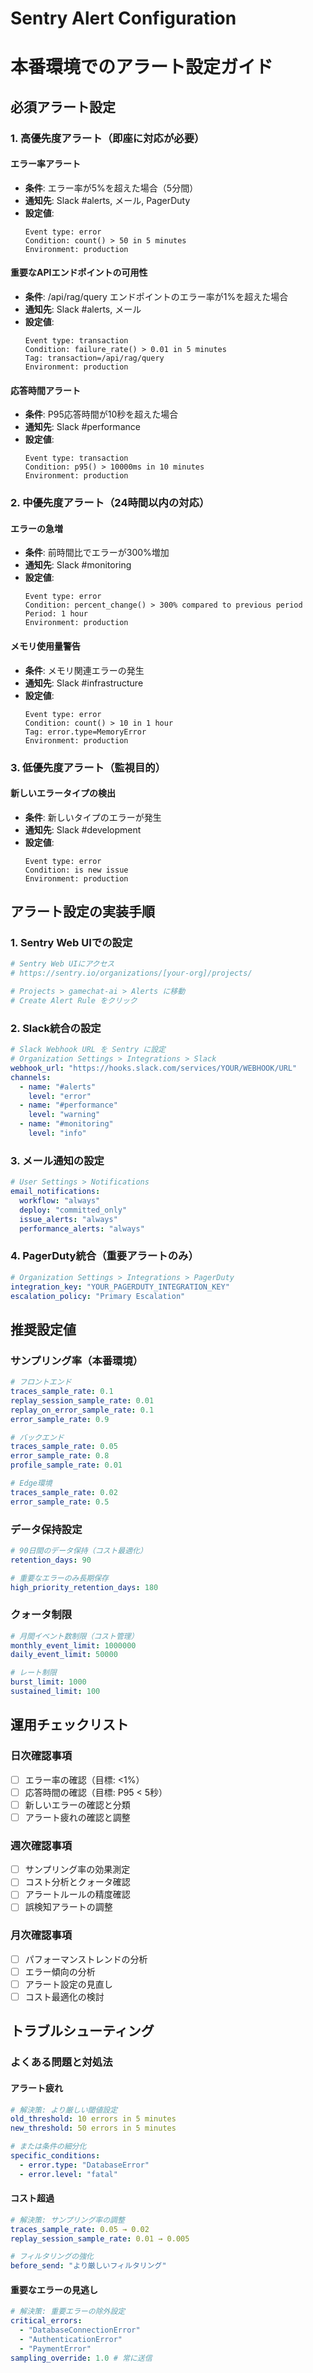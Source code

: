 # Sentry Alert Configuration
# 本番環境でのアラート設定ガイド

## 必須アラート設定

### 1. 高優先度アラート（即座に対応が必要）

#### エラー率アラート
- **条件**: エラー率が5%を超えた場合（5分間）
- **通知先**: Slack #alerts, メール, PagerDuty
- **設定値**:
  ```
  Event type: error
  Condition: count() > 50 in 5 minutes
  Environment: production
  ```

#### 重要なAPIエンドポイントの可用性
- **条件**: /api/rag/query エンドポイントのエラー率が1%を超えた場合
- **通知先**: Slack #alerts, メール
- **設定値**:
  ```
  Event type: transaction
  Condition: failure_rate() > 0.01 in 5 minutes
  Tag: transaction=/api/rag/query
  Environment: production
  ```

#### 応答時間アラート
- **条件**: P95応答時間が10秒を超えた場合
- **通知先**: Slack #performance
- **設定値**:
  ```
  Event type: transaction
  Condition: p95() > 10000ms in 10 minutes
  Environment: production
  ```

### 2. 中優先度アラート（24時間以内の対応）

#### エラーの急増
- **条件**: 前時間比でエラーが300%増加
- **通知先**: Slack #monitoring
- **設定値**:
  ```
  Event type: error
  Condition: percent_change() > 300% compared to previous period
  Period: 1 hour
  Environment: production
  ```

#### メモリ使用量警告
- **条件**: メモリ関連エラーの発生
- **通知先**: Slack #infrastructure
- **設定値**:
  ```
  Event type: error
  Condition: count() > 10 in 1 hour
  Tag: error.type=MemoryError
  Environment: production
  ```

### 3. 低優先度アラート（監視目的）

#### 新しいエラータイプの検出
- **条件**: 新しいタイプのエラーが発生
- **通知先**: Slack #development
- **設定値**:
  ```
  Event type: error
  Condition: is new issue
  Environment: production
  ```

## アラート設定の実装手順

### 1. Sentry Web UIでの設定

```bash
# Sentry Web UIにアクセス
# https://sentry.io/organizations/[your-org]/projects/

# Projects > gamechat-ai > Alerts に移動
# Create Alert Rule をクリック
```

### 2. Slack統合の設定

```yaml
# Slack Webhook URL を Sentry に設定
# Organization Settings > Integrations > Slack
webhook_url: "https://hooks.slack.com/services/YOUR/WEBHOOK/URL"
channels:
  - name: "#alerts"
    level: "error"
  - name: "#performance" 
    level: "warning"
  - name: "#monitoring"
    level: "info"
```

### 3. メール通知の設定

```yaml
# User Settings > Notifications
email_notifications:
  workflow: "always"
  deploy: "committed_only"
  issue_alerts: "always"
  performance_alerts: "always"
```

### 4. PagerDuty統合（重要アラートのみ）

```yaml
# Organization Settings > Integrations > PagerDuty
integration_key: "YOUR_PAGERDUTY_INTEGRATION_KEY"
escalation_policy: "Primary Escalation"
```

## 推奨設定値

### サンプリング率（本番環境）
```yaml
# フロントエンド
traces_sample_rate: 0.1
replay_session_sample_rate: 0.01
replay_on_error_sample_rate: 0.1
error_sample_rate: 0.9

# バックエンド
traces_sample_rate: 0.05
error_sample_rate: 0.8
profile_sample_rate: 0.01

# Edge環境
traces_sample_rate: 0.02
error_sample_rate: 0.5
```

### データ保持設定
```yaml
# 90日間のデータ保持（コスト最適化）
retention_days: 90

# 重要なエラーのみ長期保存
high_priority_retention_days: 180
```

### クォータ制限
```yaml
# 月間イベント数制限（コスト管理）
monthly_event_limit: 1000000
daily_event_limit: 50000

# レート制限
burst_limit: 1000
sustained_limit: 100
```

## 運用チェックリスト

### 日次確認事項
- [ ] エラー率の確認（目標: <1%）
- [ ] 応答時間の確認（目標: P95 < 5秒）
- [ ] 新しいエラーの確認と分類
- [ ] アラート疲れの確認と調整

### 週次確認事項
- [ ] サンプリング率の効果測定
- [ ] コスト分析とクォータ確認
- [ ] アラートルールの精度確認
- [ ] 誤検知アラートの調整

### 月次確認事項
- [ ] パフォーマンストレンドの分析
- [ ] エラー傾向の分析
- [ ] アラート設定の見直し
- [ ] コスト最適化の検討

## トラブルシューティング

### よくある問題と対処法

#### アラート疲れ
```yaml
# 解決策: より厳しい閾値設定
old_threshold: 10 errors in 5 minutes
new_threshold: 50 errors in 5 minutes

# または条件の細分化
specific_conditions:
  - error.type: "DatabaseError"
  - error.level: "fatal"
```

#### コスト超過
```yaml
# 解決策: サンプリング率の調整
traces_sample_rate: 0.05 → 0.02
replay_session_sample_rate: 0.01 → 0.005

# フィルタリングの強化
before_send: "より厳しいフィルタリング"
```

#### 重要なエラーの見逃し
```yaml
# 解決策: 重要エラーの除外設定
critical_errors:
  - "DatabaseConnectionError"
  - "AuthenticationError" 
  - "PaymentError"
sampling_override: 1.0 # 常に送信
```
